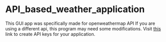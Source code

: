 # API_based_weather_application

This GUI app was specifically made for openweathermap API 
If you are using a different api, this program may need some modifications.
Visit [this](https://openweathermap.org/api) link to create API keys for your application.

